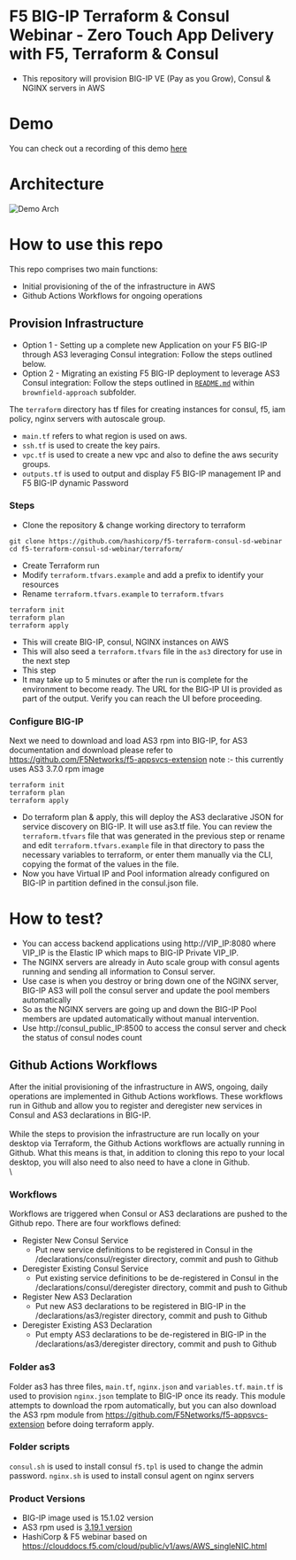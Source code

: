 # F5 BIG-IP Terraform & Consul Webinar - Zero Touch App Delivery with F5, Terraform & Consul
- This repository will provision BIG-IP VE (Pay as you Grow), Consul & NGINX servers in AWS

# Demo
You can check out a recording of this demo [here](https://youtu.be/rVTgTXpiopc?t=1489)

# Architecture
![Demo Arch](assets/f5_arch.png)

# How to use this repo

This repo comprises two main functions:

- Initial provisioning of the of the infrastructure in AWS
- Github Actions Workflows for ongoing operations

## Provision Infrastructure

- Option 1 - Setting up a complete new Application on your F5 BIG-IP through AS3 leveraging Consul integration: Follow the steps outlined below.
- Option 2 - Migrating an existing F5 BIG-IP deployment to leverage AS3 Consul integration: Follow the steps outlined in [`README.md`](brownfield-approach/README.md) within `brownfield-approach` subfolder.


The `terraform` directory has tf files for creating instances for consul, f5, iam policy, nginx servers with autoscale group.

- `main.tf` refers to what region is used on aws.
- `ssh.tf` is used to create the key pairs.
- `vpc.tf` is used to create a new vpc and also to define the aws security groups.
- `outputs.tf` is used to output and display F5 BIG-IP management IP and F5 BIG-IP dynamic Password


### Steps 
- Clone the repository & change working directory to terraform
```
git clone https://github.com/hashicorp/f5-terraform-consul-sd-webinar
cd f5-terraform-consul-sd-webinar/terraform/
```
- Create Terraform run
- Modify `terraform.tfvars.example` and add a prefix to identify your resources
- Rename `terraform.tfvars.example` to `terraform.tfvars`

```
terraform init
terraform plan
terraform apply
```

  - This will create BIG-IP, consul, NGINX instances on AWS
  - This will also seed a `terraform.tfvars` file in the `as3` directory for use in the next step
  - This step
  - It may take up to 5 minutes or after the run is complete for the environment to become ready. The URL for the BIG-IP UI is provided as part of the output.  Verify you can reach the UI before proceeding.


### Configure BIG-IP


Next we need to download and load AS3 rpm into BIG-IP, for AS3 documentation and download please refer to https://github.com/F5Networks/f5-appsvcs-extension  note :- this currently uses AS3 3.7.0 rpm image

```
terraform init
terraform plan
terraform apply
```

- Do terraform plan & apply, this will deploy the AS3 declarative JSON for service discovery on BIG-IP. It will use as3.tf file. You can review the `terraform.tfvars` file that was generated in the previous step or rename and edit `terraform.tfvars.example` file in that directory to pass the necessary variables to terraform, or enter them manually via the CLI, copying the format of the values in the file.
- Now you have Virtual IP and Pool information already configured on BIG-IP in partition defined in the consul.json file.

# How to test?
- You can access backend applications using http://VIP_IP:8080 where VIP_IP is the Elastic IP which maps to BIG-IP Private VIP_IP.
- The NGINX servers are already in Auto scale group with consul agents running and sending all information to Consul server.
- Use case is when you destroy or bring down  one of the NGINX server, BIG-IP AS3 will poll the consul server and update the pool members automatically
- So as the NGINX servers are going up and down the BIG-IP Pool members are updated automatically without manual intervention.  
- Use http://consul_public_IP:8500 to access the consul server and check the status of consul nodes count

## Github Actions Workflows
After the initial provisioning of the infrastructure in AWS, ongoing, daily operations are implemented in Github Actions workflows. These workflows run in Github and allow you to register and deregister new services in Consul and AS3 declarations in 
BIG-IP.\
\
While the steps to provision the infrastructure are run locally on your desktop via Terraform, the Github Actions workflows are actually running in Github. What this means is that, in addition to cloning this repo to your local desktop, you will also need to also need to have a clone in Github.\
\
### Workflows
Workflows are triggered when Consul or AS3 declarations are pushed to the Github repo. There are four workflows defined:
- Register New Consul Service
  -  Put new service definitions to be registered in Consul in the /declarations/consul/register directory, commit and push to Github
- Deregister Existing Consul Service
  - Put existing service definitions to be de-registered in Consul in the /declarations/consul/deregister directory, commit and push to Github
- Register New AS3 Declaration
  - Put new AS3 declarations to be registered in BIG-IP in the /declarations/as3/register directory, commit and push to Github
- Deregister Existing AS3 Declaration
  - Put empty AS3 declarations to be de-registered in BIG-IP in the /declarations/as3/deregister directory, commit and push to Github



### Folder as3
Folder as3 has three files, `main.tf`, `nginx.json` and `variables.tf`. `main.tf` is used to provision `nginx.json` template to BIG-IP once its ready.
This module attempts to download the rpom automatically, but you can also download the AS3 rpm module from https://github.com/F5Networks/f5-appsvcs-extension before doing terraform apply.

### Folder scripts
`consul.sh` is used to install consul
`f5.tpl` is used to change the admin password.
`nginx.sh` is used to install consul agent on nginx servers


### Product Versions
- BIG-IP image used is 15.1.02 version
- AS3 rpm used is [3.19.1 version](https://github.com/F5Networks/f5-appsvcs-extension/releases/download/v3.19.1/f5-appsvcs-3.19.1-1.noarch.rpm)
- HashiCorp & F5 webinar based on https://clouddocs.f5.com/cloud/public/v1/aws/AWS_singleNIC.html
